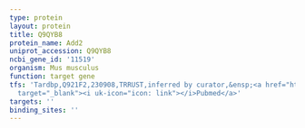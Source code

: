 ```yaml
---
type: protein
layout: protein
title: Q9QYB8
protein_name: Add2
uniprot_accession: Q9QYB8
ncbi_gene_id: '11519'
organism: Mus musculus
function: target gene
tfs: 'Tardbp,Q921F2,230908,TRRUST,inferred by curator,&ensp;<a href="https://www.ncbi.nlm.nih.gov/pubmed/?term=25602706%5Buid%5D"
  target="_blank"><i uk-icon="icon: link"></i>Pubmed</a>'
targets: ''
binding_sites: ''
---
```

